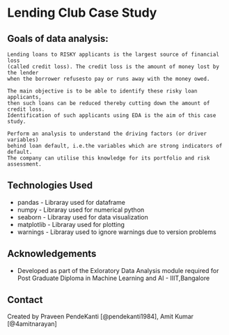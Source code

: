 # Lending Club Case Study

## Goals of data analysis:   

``` 
Lending loans to RISKY applicants is the largest source of financial loss
(called credit loss). The credit loss is the amount of money lost by the lender 
when the borrower refusesto pay or runs away with the money owed.  

The main objective is to be able to identify these risky loan applicants, 
then such loans can be reduced thereby cutting down the amount of credit loss. 
Identification of such applicants using EDA is the aim of this case study.   

Perform an analysis to understand the driving factors (or driver variables)
behind loan default, i.e.the variables which are strong indicators of default.  
The company can utilise this knowledge for its portfolio and risk assessment. 

```
## Technologies Used
- pandas - Libraray used for dataframe
- numpy - Libraray used for numerical python
- seaborn - Libraray used for data visualization
- matplotlib - Libraray used for plotting
- warnings - Libraray used to ignore warnings due to version problems

## Acknowledgements
- Developed as part of the Exloratory Data Analysis module required for Post Graduate Diploma in Machine Learning and AI - IIIT,Bangalore


## Contact
Created by Praveen PendeKanti [@pendekanti1984], Amit Kumar [@4amitnarayan]
